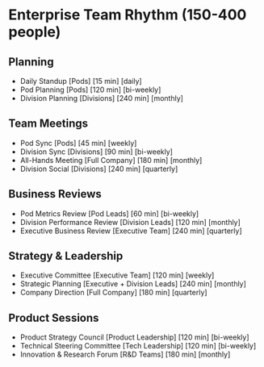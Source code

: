 
# Enterprise Team Rhythm (150-400 people)

## Planning
- Daily Standup [Pods] [15 min] [daily]
- Pod Planning [Pods] [120 min] [bi-weekly]
- Division Planning [Divisions] [240 min] [monthly]

## Team Meetings
- Pod Sync [Pods] [45 min] [weekly]
- Division Sync [Divisions] [90 min] [bi-weekly]
- All-Hands Meeting [Full Company] [180 min] [monthly]
- Division Social [Divisions] [240 min] [quarterly]

## Business Reviews
- Pod Metrics Review [Pod Leads] [60 min] [bi-weekly]
- Division Performance Review [Division Leads] [120 min] [monthly]
- Executive Business Review [Executive Team] [240 min] [quarterly]

## Strategy & Leadership
- Executive Committee [Executive Team] [120 min] [weekly]
- Strategic Planning [Executive + Division Leads] [240 min] [monthly]
- Company Direction [Full Company] [180 min] [quarterly]

## Product Sessions
- Product Strategy Council [Product Leadership] [120 min] [bi-weekly]
- Technical Steering Committee [Tech Leadership] [120 min] [bi-weekly]
- Innovation & Research Forum [R&D Teams] [180 min] [monthly]

